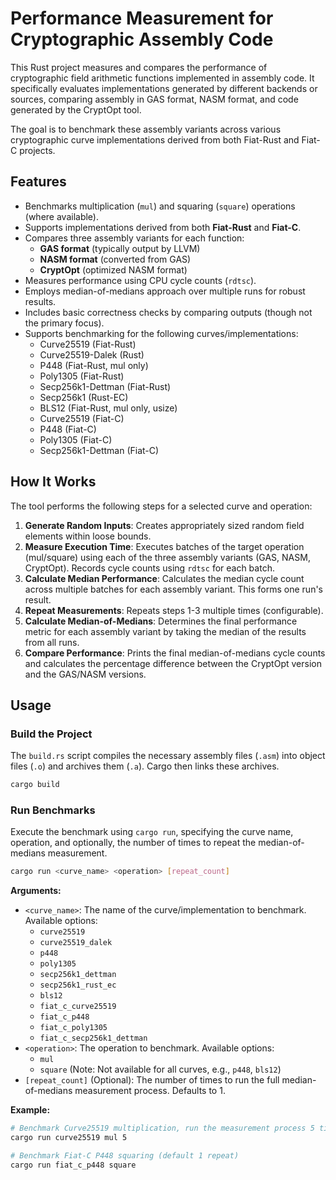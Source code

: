 # Performance Measurement for Cryptographic Assembly Code

This Rust project measures and compares the performance of cryptographic field arithmetic functions implemented in assembly code. It specifically evaluates implementations generated by different backends or sources, comparing assembly in GAS format, NASM format, and code generated by the CryptOpt tool.

The goal is to benchmark these assembly variants across various cryptographic curve implementations derived from both Fiat-Rust and Fiat-C projects.

## Features

- Benchmarks multiplication (`mul`) and squaring (`square`) operations (where available).
- Supports implementations derived from both **Fiat-Rust** and **Fiat-C**.
- Compares three assembly variants for each function:
    - **GAS format** (typically output by LLVM)
    - **NASM format** (converted from GAS)
    - **CryptOpt** (optimized NASM format)
- Measures performance using CPU cycle counts (`rdtsc`).
- Employs median-of-medians approach over multiple runs for robust results.
- Includes basic correctness checks by comparing outputs (though not the primary focus).
- Supports benchmarking for the following curves/implementations:
    - Curve25519 (Fiat-Rust)
    - Curve25519-Dalek (Rust)
    - P448 (Fiat-Rust, mul only)
    - Poly1305 (Fiat-Rust)
    - Secp256k1-Dettman (Fiat-Rust)
    - Secp256k1 (Rust-EC)
    - BLS12 (Fiat-Rust, mul only, usize)
    - Curve25519 (Fiat-C)
    - P448 (Fiat-C)
    - Poly1305 (Fiat-C)
    - Secp256k1-Dettman (Fiat-C)

## How It Works

The tool performs the following steps for a selected curve and operation:

1.  **Generate Random Inputs**: Creates appropriately sized random field elements within loose bounds.
2.  **Measure Execution Time**: Executes batches of the target operation (mul/square) using each of the three assembly variants (GAS, NASM, CryptOpt). Records cycle counts using `rdtsc` for each batch.
3.  **Calculate Median Performance**: Calculates the median cycle count across multiple batches for each assembly variant. This forms one run's result.
4.  **Repeat Measurements**: Repeats steps 1-3 multiple times (configurable).
5.  **Calculate Median-of-Medians**: Determines the final performance metric for each assembly variant by taking the median of the results from all runs.
6.  **Compare Performance**: Prints the final median-of-medians cycle counts and calculates the percentage difference between the CryptOpt version and the GAS/NASM versions.

## Usage

### Build the Project

The `build.rs` script compiles the necessary assembly files (`.asm`) into object files (`.o`) and archives them (`.a`). Cargo then links these archives.

```bash
cargo build
```

### Run Benchmarks

Execute the benchmark using `cargo run`, specifying the curve name, operation, and optionally, the number of times to repeat the median-of-medians measurement.

```bash
cargo run <curve_name> <operation> [repeat_count]
```

**Arguments:**

*   `<curve_name>`: The name of the curve/implementation to benchmark. Available options:
    *   `curve25519`
    *   `curve25519_dalek`
    *   `p448`
    *   `poly1305`
    *   `secp256k1_dettman`
    *   `secp256k1_rust_ec`
    *   `bls12`
    *   `fiat_c_curve25519`
    *   `fiat_c_p448`
    *   `fiat_c_poly1305`
    *   `fiat_c_secp256k1_dettman`
*   `<operation>`: The operation to benchmark. Available options:
    *   `mul`
    *   `square` (Note: Not available for all curves, e.g., `p448`, `bls12`)
*   `[repeat_count]` (Optional): The number of times to run the full median-of-medians measurement process. Defaults to 1.

**Example:**

```bash
# Benchmark Curve25519 multiplication, run the measurement process 5 times
cargo run curve25519 mul 5

# Benchmark Fiat-C P448 squaring (default 1 repeat)
cargo run fiat_c_p448 square
```

